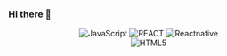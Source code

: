 ### Hi there 👋

<div align=center>

  ![JavaScript](https://img.shields.io/badge/JavaScript-FFFF00.svg?&style=for-the-badge&logo=JavaScript&logoColor=000000)
  ![REACT](https://img.shields.io/badge/React-3178C6.svg?&style=for-the-badge&logo=React&logoColor=FFFFFF)
![Reactnative](https://img.shields.io/badge/Reactnative-61DAFB.svg?&style=for-the-badge&logo=React&logoColor=FFFFFF)
<br/>
![HTML5](https://img.shields.io/badge/HTML5-61DAFB.svg?&style=for-the-badge&logo=HTML5&logoColor=FFFFFF)
</div>
